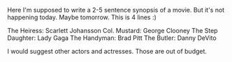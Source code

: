 Here I'm supposed to write a 2-5 sentence synopsis of a movie.
But it's not happening today.
Maybe tomorrow.
This is 4 lines :)

The Heiress: Scarlett Johansson
Col. Mustard: George Clooney
The Step Daughter: Lady Gaga
The Handyman: Brad Pitt
The Butler: Danny DeVito

I would suggest other actors and actresses. 
Those are out of budget.